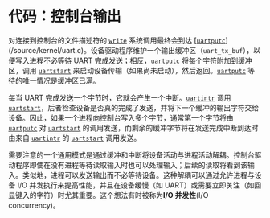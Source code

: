 # 代码：控制台输出

对连接到控制台的文件描述符的 [`write`](/source/xv6-riscv/user/user.h) 系统调用最终会到达 [[`uartputc`](/source/xv6-riscv/kernel/defs.h)](/source/kernel/uart.c)。设备驱动程序维护一个输出缓冲区（`uart_tx_buf`），以便写入进程不必等待 UART 完成发送；相反，[`uartputc`](/source/xv6-riscv/kernel/defs.h) 将每个字符附加到缓冲区，调用 [`uartstart`](/source/xv6-riscv/kernel/uart.c) 来启动设备传输（如果尚未启动），然后返回。[`uartputc`](/source/xv6-riscv/kernel/defs.h) 等待的唯一情况是缓冲区已满。

每当 UART 完成发送一个字节时，它就会产生一个中断。[`uartintr`](/source/xv6-riscv/kernel/defs.h) 调用 [`uartstart`](/source/xv6-riscv/kernel/uart.c)，后者检查设备是否真的完成了发送，并将下一个缓冲的输出字符交给设备。因此，如果一个进程向控制台写入多个字节，通常第一个字节将由 [`uartputc`](/source/xv6-riscv/kernel/defs.h) 对 [`uartstart`](/source/xv6-riscv/kernel/uart.c) 的调用发送，而剩余的缓冲字节将在发送完成中断到达时由来自 [`uartintr`](/source/xv6-riscv/kernel/defs.h) 的 [`uartstart`](/source/xv6-riscv/kernel/uart.c) 调用发送。

需要注意的一个通用模式是通过缓冲和中断将设备活动与进程活动解耦。控制台驱动程序即使在没有进程等待读取输入时也可以处理输入；后续的读取将看到该输入。类似地，进程可以发送输出而不必等待设备。这种解耦可以通过允许进程与设备 I/O 并发执行来提高性能，并且在设备缓慢（如 UART）或需要立即关注（如回显键入的字符）时尤其重要。这个想法有时被称为**I/O 并发性**(I/O concurrency)。